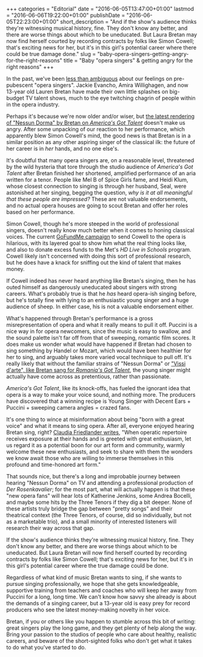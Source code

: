 +++
categories = "Editorial"
date = "2016-06-05T13:47:00+01:00"
lastmod = "2016-06-06T19:22:00+01:00"
publishDate = "2016-06-05T22:23:00+01:00"
short_description = "And if the show's audience thinks they're witnessing musical history, fine. They don't know any better, and there are worse things about which to be uneducated. But Laura Bretan may now find herself courted by recording contracts by folks like Simon Cowell; that's exciting news for her, but it's in this girl's potential career where there could be true damage done."
slug = "baby-opera-singers-getting-angry-for-the-right-reasons"
title = "Baby &quot;opera singers&quot; &amp; getting angry for the right reasons"
+++

In the past, we've been [less than ambiguous](/young-pups-and-puccini/) about our feelings on pre-pubescent "opera singers". Jackie Evancho, Amira Willighagen, and now 13-year old Lauren Bretan have made their own little splashes on big-budget TV talent shows, much to the eye twitching chagrin of people within in the opera industry.

Perhaps it's because we're now older and/or wiser, but [the latest rendering of "Nessun Dorma" by Bretan on *America's Got Talent*](https://youtu.be/xCoxGV7j71c) doesn't make us angry. After some unpacking of our reaction to her performance, which apparently blew Simon Cowell's mind, the good news is that Bretan is in a similar position as any other aspiring singer of the classical ilk: the future of her career is in *her* hands, and no one else's.

It's doubtful that many opera singers are, on a reasonable level, threatened by the wild hysteria that tore through the studio audience of *America's Got Talent* after Bretan finished her shortened, amplified performance of an aria written for a tenor. People like Mel B of Spice Girls fame, and Heidi Klum, whose closest connection to singing is through her husband, Seal, were astonished at her singing, begging the question, *why is it at all meaningful that these people are impressed?* These are not valuable endorsements, and no actual opera houses are going to scout Bretan and offer her roles based on her performance.

Simon Cowell, though he's more steeped in the world of professional singers, doesn't really know much better when it comes to honing classical voices. The current [GoFundMe campaign](https://www.gofundme.com/27j8ews) to send Cowell to the opera is hilarious, with its layered goal to show him what the real thing looks like, and also to donate excess funds to the Met's *HD Live in Schools* program. Cowell likely isn't concerned with doing this sort of professional research, but he does have a knack for sniffing out the kind of talent that makes money. 

If Cowell indeed has never heard anything like Bretan's singing, then he has outed himself as dangerously uneducated about singers with strong careers. What's probably true is that he *has* heard opera-ish singing before, but he's totally fine with lying to an enthusiastic young singer and a huge audience of sheep. In either case, his is not a valuable endorsement either.

What's happened through Bretan's performance is a gross misrepresentation of opera and what it really means to pull it off. Puccini is a nice way in for opera newcomers, since the music is easy to swallow, and the sound palette isn't far off from that of sweeping, romantic film scores. It does make us wonder what would have happened if Bretan had chosen to sing something by Handel or Mozart, which would have been healthier for her to sing, and arguably takes more varied vocal technique to pull off. It's really likely that without the familiar strains of "Nessun Dorma" or ["Vissi d'arte", like Bretan sang for *Romania's Got Talent*](https://youtu.be/wzXj_G8Q93g), the young singer might actually have come across as pretentious, rather than passionate. 

*America's Got Talent*, like its knock-offs, has fueled the ignorant idea that opera is a way to make your voice sound, and nothing more. The producers have discovered that a winning recipe is Young Singer with Decent Ears + Puccini + sweeping camera angles = crazed fans.

It's one thing to wince at misinformation about being "born with a great voice" and what it means to sing opera. After all, everyone enjoyed hearing Bretan sing, right? [Claudia Friedlander writes](http://www.claudiafriedlander.com/the-liberated-voice/thats-not-opera-its-an-opportunity.html), "When operatic repertoire receives exposure at their hands and is greeted with great enthusiasm, let us regard it as a potential boon for our art form and community, warmly welcome these new enthusiasts, and seek to share with them the wonders we know await those who are willing to immerse themselves in this profound and time-honored art form."

That sounds nice, but there's a long and improbable journey between hearing "Nessun Dorma" on TV and attending a professional production of *Der Rosenkavalier*; for the most part, what will actually happen is that these "new opera fans" will hear lots of Katherine Jenkins, some Andrea Bocelli, and maybe some hits by the Three Tenors if they dig a bit deeper. None of these artists truly bridge the gap between "pretty songs" and their theatrical context (the Three Tenors, of course, did so individually, but not as a marketable trio), and a small minority of interested listeners will research their way across that gap.

If the show's audience thinks they're witnessing musical history, fine. They don't know any better, and there are worse things about which to be uneducated. But Laura Bretan will now find herself courted by recording contracts by folks like Simon Cowell; that's exciting news for her, but it's in this girl's potential career where the true damage could be done.

Regardless of what kind of music Bretan wants to sing, if she wants to pursue singing professionally, we hope that she gets knowledgeable, supportive training from teachers and coaches who will keep her away from Puccini for a long, long time. We can't know how savvy she already is about the demands of a singing career, but a 13-year old is easy prey for record producers who see the latest money-making novelty in her voice. 

Bretan, if you or others like you happen to stumble across this bit of writing: great singers play the long game, and they get plenty of help along the way. Bring your passion to the studios of people who care about healthy, realistic careers, and beware of the short-sighted folks who don't get what it takes to do what you've started to do.
